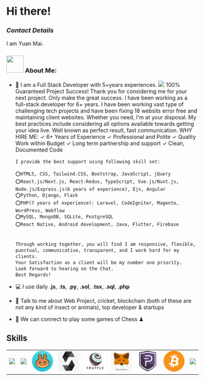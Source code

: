# Hi there! 

### **_Contact Details_**


I am Yuan Mai.

### <img src="https://github.com/TheDudeThatCode/TheDudeThatCode/blob/master/Assets/Developer.gif" width="45px" height="45"> About Me:

- 🏦 I am a Full Stack Developer with 5+years experiences.
  <img src="https://media.giphy.com/media/WUlplcMpOCEmTGBtBW/giphy.gif" width="30">
  100% Guaranteed Project Success!
  Thank you for considering me for your next project.
  Only make the great success.
  I have been working as a full-stack developer for 6+ years.
  I have been working vast type of challenging tech projects and have been fixing 18 websits error free and maintaining client websites.
  Whether you need, I'm at your disposal.
  My best practices include considering all options available towards getting your idea live.
  Well known as perfect result, fast communication.
  WHY HIRE ME:
  ✓ 6+ Years of Experience
  ✓ Professional and Polite
  ✓ Quality Work within Budget
  ✓ Long term partnership and support
  ✓ Clean, Documented Code

      I provide the best support using following skill set:

      ⭕HTML5, CSS, Tailwind.CSS, Bootstrap, JavaScript, jQuery
      ⭕React.js/Next.js, React-Redux, TypeScript, Vue.js/Nuxt.js, Node.js/Express.js(6 years of experience), Ejs, Angular
      ⭕Python, Django, Flask
      ⭕PHP(7 years of experience): Laravel, CodeIgniter, Magento, WordPress, Webflow
      ⭕MySQL, MongoDB, SQLite, PostgreSQL
      ⭕React Native, Android development, Java, Flutter, Firebase


      Through working together, you will find I am responsive, flexible, punctual, communicative, transparent, and I work hard for my clients.
      Your Satisfaction as a client will be my number one priority.
      Look forward to hearing on the Chat.
      Best Regards!

- 💻 I use daily **.js**, **.ts**, **.py**, **.sol**, **.tsx**, **.sql**, **.php**
- 💬 Talk to me about Web Project, cricket, blockchain (both of these are not any kind of insect or animals), top developer & startups
- 👯 We can connect to play some games of Chess ♟

## Skills

<table>
  <tr>
      <td><img src="https://cdn.iconscout.com/icon/free/png-128/node-1174925.png" width="200"></td>
      <td><img src="https://cdn.iconscout.com/icon/free/png-128/react-1175109.png" width="200"></td>
      <td><img src="https://github.com/kroim/profile/blob/master/icons/icon_pancake.png?raw=true" width="200"></td>
      <td><img src="https://github.com/kroim/profile/blob/master/icons/icon_solidity.png?raw=true" width="200"></td>
      <td><img src="https://github.com/kroim/profile/blob/master/icons/icon_truffle.png?raw=true" width="200"></td>
      <td><img src="https://github.com/kroim/profile/blob/master/icons/icon_metamask.png?raw=true" width="200"></td>
      <td><img src="https://github.com/kroim/profile/blob/master/icons/icon_pivx.png?raw=true" width="200"></td>
      <td><img src="https://github.com/kroim/profile/blob/master/icons/icon_bitcoin.png?raw=true" width="200"></td>
      <td><img src="https://cdn.iconscout.com/icon/free/png-128/javascript-1174950.png" width="200"></td>
  </tr>  
</table>
